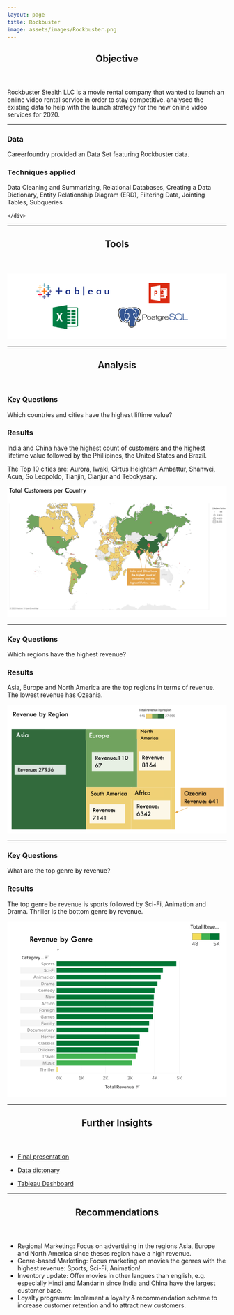 ```yaml
---
layout: page
title: Rockbuster
image: assets/images/Rockbuster.png
---
```


<header class="major">
		<h2>Objective</h2>
	</header>
<p>Rockbuster Stealth LLC is a movie rental company that wanted to launch an online video rental service in order to stay competitive. analysed the existing data to help with the launch strategy for the new online video services for 2020. 
</p>

<hr class="major" />
<div class="features">
		<article>
			<span class="icon fa-database"></span>
			<div class="content">
				<h3>Data</h3>
				<p>Careerfoundry provided an Data Set featuring Rockbuster data.</p>
			</div>
		</article>
		<article>
			<span class="icon fa-book"></span>
			<div class="content">
				<h3>Techniques applied</h3>
				<p> Data Cleaning and Summarizing, Relational Databases, Creating a Data Dictionary, Entity Relationship Diagram (ERD), Filtering Data, Jointing Tables, Subqueries</p>
			</div>
		</article>
	
	</div>

<hr class="major" />
<header class="major">
		<h2>Tools</h2>
	</header>
<span class="image fit"><img src="assets/images/Rockbuster Tools.png" alt="" /></span>

<hr class="major" />
<!-- Section -->
<section>
<header class="major">
		<h2>Analysis</h2>
	</header>
<div class="features">
	<article>
			<div class="content">
				<h3>Key Questions</h3>
				<p>Which countries and cities have the highest liftime value?</p>
				<h3>Results</h3>
				<p>India and China have the highest count of customers and the highest lifetime value followed by the Phillipines, the United States and Brazil. </p>
				<p>The Top 10 cities are: Aurora, Iwaki, Cirtus Heightsm Ambattur, Shanwei, Acua, So Leopoldo, Tianjin, Cianjur and Tebokysary.</p>
				</div>
		</article>
		<article>
			<span class="image fit"><img src="assets/images/Rockbuster, Analyse 1.png" alt="" /></span>
		</article>
  		</div>
    
<hr class="major" />
<div class="features">	
		<article>
			<div class="content">
				<h3>Key Questions</h3>
				<p>Which regions have the highest revenue?</p>
				<h3>Results</h3>
				<p>Asia, Europe and North America are the top regions in terms of revenue. The lowest revenue has Ozeania.</p>
			</div>
		</article>
		<article>
  <span class="image fit"><img src="assets/images/Rockbuster, Analyse 2.png" alt="" /></span>
		</article>
  		</div>
   
<hr class="major" /> 

<div class="features">	
		<article>
			<div class="content">
				<h3>Key Questions</h3>
				<p>What are the top genre by revenue?</p>
				<h3>Results</h3>
				<p>The top genre be revenue is sports followed by Sci-Fi, Animation and Drama. Thriller is the bottom genre by revenue.</p>
			</div>
		</article>
		<article>
			<span class="image fit"><img src="assets/images/Rockbuster Analyse 3.png" alt="" /></span>
		</article>
  		</div>

<hr class="major" />

<header class="major">
		<h2>Further Insights</h2>
	</header>

<div class="row">
	<div class="4u 12u$(medium)">
		<ul class="actions">
	<li><a href="https://github.com/mariamaske/SQLRockbuster/blob/a411f2f168e4584481aae73efb0067d5761b0bc3/Rockbuster_Pra%CC%88sentation.pdf" class="button special icon fa-file-pdf-o">Final presentation</a></li></ul>
			 </div>
	<div class="4u 12u$(medium)">
		<ul class="actions">	
			<li><a href="https://github.com/mariamaske/SQLRockbuster/blob/a411f2f168e4584481aae73efb0067d5761b0bc3/Rockbuster%20data%20dictionary.pdf" class="button special icon fa-edit">Data dictonary</a></li></ul>
	 </div>
   	<div class="4u 12u$(medium)">
		<ul class="actions">	
   	<li><a href="https://public.tableau.com/views/PockbusterProject/RockbusterStealthVisuals?:language=de-DE&:display_count=n&:origin=viz_share_link" class="button special icon fa-laptop">Tableau Dashboard</a></li></ul>
 </div>
  </div>
  
<hr class="major" />
<div class="content">
	<header class="major">
		<h2>Recommendations</h2>
	</header>
<ul>
	<li>Regional Marketing: Focus on advertising in the regions Asia, Europe and North America since theses  region have a high revenue.</li>
	<li>Genre-based Marketing: Focus marketing on movies the genres with the highest revenue: Sports, Sci-Fi, Animation!</li>
<li>Inventory update: Offer movies in other langues than english, e.g. especially Hindi and Mandarin since India and China have the largest customer base. </li>
<li>Loyalty programm: Implement a loyalty & recommendation scheme to increase customer retention and to attract new customers.
</li>
</ul> 
</div>

